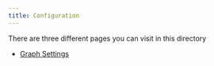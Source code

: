 ```yaml
---
title: Configuration
---
```


There are three different pages you can visit in this directory

-   [Graph Settings](./graph-configuration)
